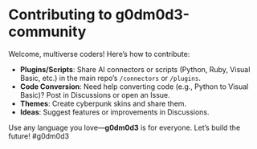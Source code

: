# Contributing to g0dm0d3-community

Welcome, multiverse coders! Here’s how to contribute:

- **Plugins/Scripts**: Share AI connectors or scripts (Python, Ruby, Visual Basic, etc.) in the main repo’s `/connectors` or `/plugins`.
- **Code Conversion**: Need help converting code (e.g., Python to Visual Basic)? Post in Discussions or open an Issue.
- **Themes**: Create cyberpunk skins and share them.
- **Ideas**: Suggest features or improvements in Discussions.

Use any language you love—**g0dm0d3** is for everyone. Let’s build the future! #g0dm0d3
